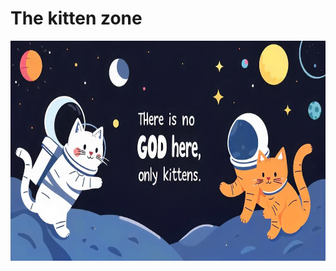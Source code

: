 # The kitten zone
<p align="center"> <img width="704" height="352" src="https://github.com/Open-Space14/.github/blob/main/god.jpeg?raw=true" /></p>
